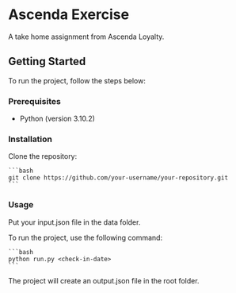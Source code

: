# Ascenda Exercise
 A take home assignment from Ascenda Loyalty. 

## Getting Started

To run the project, follow the steps below:

### Prerequisites

- Python (version 3.10.2)

### Installation

Clone the repository:

    ```bash
    git clone https://github.com/your-username/your-repository.git
    ```

### Usage

Put your input.json file in the data folder.

To run the project, use the following command:

    ```bash
    python run.py <check-in-date>
    ```

The project will create an output.json file in the root folder. 
